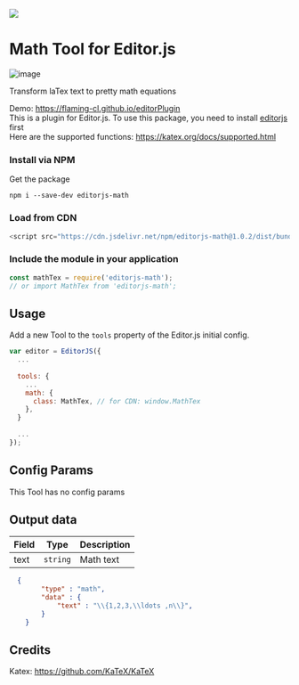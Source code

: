 ![](https://badgen.net/badge/Editor.js/v2.0/blue)

# Math Tool for Editor.js
![image](https://user-images.githubusercontent.com/51183663/86523997-4c787500-bea7-11ea-8f96-36b96d6ff96d.png)

Transform laTex text to pretty math equations

Demo: https://flaming-cl.github.io/editorPlugin  
This is a plugin for Editor.js. To use this package, you need to install [editorjs](https://www.npmjs.com/package/@editorjs/editorjs) first   
Here are the supported functions: https://katex.org/docs/supported.html  

### Install via NPM

Get the package

```shell
npm i --save-dev editorjs-math
```

### Load from CDN
```javascript
<script src="https://cdn.jsdelivr.net/npm/editorjs-math@1.0.2/dist/bundle.js"></script>
```
### Include the module in your application

```javascript
const mathTex = require('editorjs-math');
// or import MathTex from 'editorjs-math';
```
## Usage

Add a new Tool to the `tools` property of the Editor.js initial config.

```javascript
var editor = EditorJS({
  ...
  
  tools: {
    ...
    math: {
      class: MathTex, // for CDN: window.MathTex
    },
  }
  
  ...
});
```

## Config Params

This Tool has no config params

## Output data

| Field  | Type     | Description      |
| ------ | -------- | ---------------- |
| text   | `string` | Math text |

```json
  {
        "type" : "math",
        "data" : {
            "text" : "\\{1,2,3,\\ldots ,n\\}",
        }
    }
```

## Credits
Katex: https://github.com/KaTeX/KaTeX
